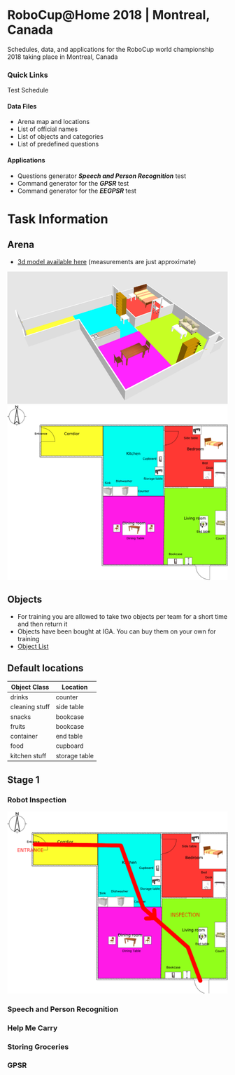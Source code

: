# RoboCup@Home 2018 | Montreal, Canada

Schedules, data, and applications for the RoboCup world championship 2018 taking place in Montreal, Canada

### Quick Links
Test Schedule

#### Data Files
- Arena map and locations
- List of official names
- List of objects and categories
- List of predefined questions

#### Applications
- Questions generator **_Speech and Person Recognition_** test
- Command generator for the **_GPSR_** test
- Command generator for the **_EEGPSR_** test

# Task Information

## Arena

* [3d model available here](Files/arena.obj) (measurements are just approximate)

![Arena3d](images/arena3d.png "Arena 3d")
![Arena](images/arena.png "Arena")

## Objects

* For training you are allowed to take two objects per team for a short time and then return it
* Objects have been bought at IGA. You can buy them on your own for training
* [Object List](Files/Objects.pdf)

## Default locations

| Object Class        | Location      |
| ------------------- | ------------- |
| drinks              | counter       |
| cleaning stuff      | side table    |
| snacks              | bookcase      |
| fruits              | bookcase      |
| container           | end table     |
| food                | cupboard      |
| kitchen stuff       | storage table |



## Stage 1

### Robot Inspection

![Robot Inspection](images/rips.png "Robot Inspection")

### Speech and Person Recognition

<!--![Speech And Person](images/speech_and_person.png "Speech And Person")-->

### Help Me Carry

<!--![Help Me Carry](images/help_me_carry.png "Help Me Carry")-->

### Storing Groceries

<!--![Storing Groceries](images/storing_groceries.png "Storing Groceries")-->

### GPSR

<!--![GPSR](images/help_me_carry.png "GPSR")-->

